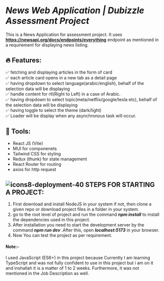 # **_News Web Application | Dubizzle Assessment Project_**

This is a News Application for assessment project. It uses **https://newsapi.org/docs/endpoints/everything** endpoint as mentioned in a requirement for displaying news listing.


## 🔥 Features:

✅ fetching and displaying articles in the form of card <br> 
✅ each article card opens in a new tab as a detail page <br>
✅ having dropdown to select language(arabic/english), behalf of the selection data will be displaying <br>
✅ handle content for rtl(Right to Left) in a case of Arabic. <br>
✅ having dropdown to select topic(meta/netflix/google/tesla etc), behalf of the selection data will be displaying <br>
✅ having toggle to select the theme (dark/light) <br>
✅ Loader will be display when any asynchronous task will occur. <br>

## 🚀 Tools:

- React JS (Vite)
- MUI for componenets
- Tailwind CSS for styling
- Redux (thunk) for state management
- React Router for routing
- axios for http request

## ![icons8-deployment-40](https://user-images.githubusercontent.com/66128446/158442096-8ff90d02-ae07-4254-b10d-cf2109c05339.png) STEPS FOR STARTING A PROJECT:
1. First download and install NodeJS in your system if not, then clone a given repo or download project files in a folder in your system.
2. go to the root level of project and run the command **_npm install_** to install the dependencies used in this project.
3. After installation you need to start the development server by the command ***_npm run dev_*** .After this, open ***_localhost:5173_*** in your browser.
4. Now You can test the project as per requirement. 

#### Note:- 
I used JavaScript (ES6+) in this project because Currently I am learning TypeScript and was not fully confident to use in this project but i am on it and inshallah it is a matter of 1 to 2 weeks. Furthermore, it was not mentioned in the Job Description as well.
 

